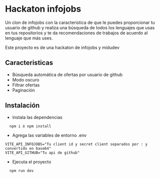 # Hackaton infojobs

Un clon de infojobs con la caracteristica de que le puedes proporcionar tu usuario de github y realiza una búsqueda de todos los lenguajes que usas en tus repositorios y te da recomendaciones de trabajos de acuerdo al lenguaje que más uses.

Este proyecto es de una hackaton de infojobs y midudev

## Caracteristicas

- Búsqueda automática de ofertas por usuario de github
- Modo oscuro
- Filtrar ofertas
- Paginación

## Instalación

- Instala las dependencias

```bash
  npm i ó npm install
```

- Agrega las variables de entorno .env

```
VITE_API_INFOJOBS="Tu client id y secret client separados por : y convertido en base64"
VITE_API_GITHUB="Tu api de github"
```

- Ejecuta el proyecto

```bash
  npm run dev
```

